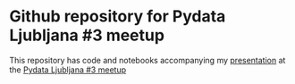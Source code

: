 # Github repository for Pydata Ljubljana \#3 meetup

This repository has code and notebooks accompanying my [presentation](https://www.slideshare.net/andreyvykhodtsev/20170927-py-datan3bokehplotly) at the [Pydata Ljubljana #3 meetup](https://www.meetup.com/PyData-Slovenia-Meetup/events/243329002/)

